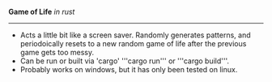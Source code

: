 **Game of Life**
*in rust* 

-----------------

- Acts a little bit like a screen saver. Randomly generates patterns, and periodoically resets to a new random game of life after the previous game gets too messy.
- Can be run or built via 'cargo' '''cargo run''' or '''cargo build'''.
- Probably works on windows, but it has only been tested on linux.


